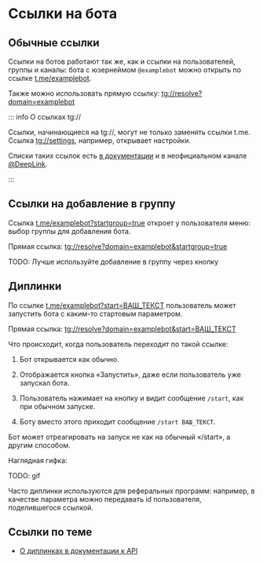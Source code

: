 # Ссылки на бота

## Обычные ссылки

Ссылки на ботов работают так же, как и ссылки на пользователей, группы и каналы:
бота с юзернеймом `@examplebot` можно открыть по ссылке [t.me/examplebot](https://t.me/examplebot).

Также можно использовать прямую ссылку:
[tg://resolve?domain=examplebot](tg://resolve?domain=examplebot)

::: info О ссылках tg://

Ссылки, начинающиеся на tg://, могут не только заменять ссылки t.me.
Ссылка [tg://settings](tg://settings), например, открывает настройки.

Списки таких ссылок есть [в документации](https://core.telegram.org/api/links) и в неофициальном канале [@DeepLink](https://t.me/deeplink).

:::

## Ссылки на добавление в группу

Ссылка [t.me/examplebot?startgroup=true](https://t.me/examplebot?startgroup=true) откроет у пользователя меню: 
выбор группы для добавления бота.

Прямая ссылка: [tg://resolve?domain=examplebot&startgroup=true](tg://resolve?domain=examplebot&startgroup=true)

TODO: Лучше используйте добавление в группу через кнопку

## Диплинки

По ссылке [t.me/examplebot?start=ВАШ_ТЕКСТ](https://t.me/examplebot?start=ВАШ_ТЕКСТ) пользователь может запустить бота с каким-то стартовым параметром.

Прямая ссылка: [tg://resolve?domain=examplebot&start=ВАШ_ТЕКСТ](tg://resolve?domain=examplebot&start=ВАШ_ТЕКСТ)

Что происходит, когда пользователь переходит по такой ссылке:

1. Бот открывается как обычно.

2. Отображается кнопка «Запустить», даже если пользователь уже запускал бота.

3. Пользователь нажимает на кнопку и видит сообщение `/start`, как при обычном запуске.

4. Боту вместо этого приходит сообщение `/start ВАШ_ТЕКСТ`.

Бот может отреагировать на запуск не как на обычный «/start», а другим способом.

Наглядная гифка:

TODO: gif

Часто диплинки используются для реферальных программ: например, в качестве параметра можно передавать id пользователя, 
поделившегося ссылкой.

## Ссылки по теме

- [О диплинках в документации к API](https://core.telegram.org/bots/features#deep-linking)

